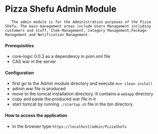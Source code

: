 
# Pizza Shefu Admin Module
       The admin module is for the Administration purposes of the Pizza Shefu. The main management areas include Users Management including customers and staff, Item Management, Category Management,Package Management and Notification Management.   

#### Prerequisities
 - core-logic 0.0.3 as a dependency in pom.xml file
 - CAS war in the server

#### Configuration
 - first go to the Admin module directory and execute `mvn clean install` 
 - admin.war file is produced
 - move to the tomcat installation directory. It contains a `webapp` directory
 - copy and paste the produced war file in it 
 - start tomcat by running `./startup.sh` file in the bin directory 

#### How to access the application
 - In the browser type `https://localhost/admin/PizzaShefu`


